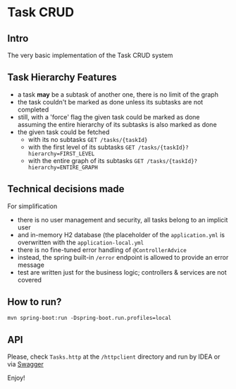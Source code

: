 # Task CRUD

## Intro

The very basic implementation of the Task CRUD system

## Task Hierarchy Features

- a task **may** be a subtask of another one, there is no limit of the graph
- the task couldn't be marked as done unless its subtasks are not completed
- still, with a 'force' flag the given task could be marked as done assuming the entire hierarchy of its subtasks is
  also marked as done
- the given task could be fetched
  - with its no subtasks `GET /tasks/{taskId}`
  - with the first level of its subtasks `GET /tasks/{taskId}?hierarchy=FIRST_LEVEL`
  - with the entire graph of its subtasks `GET /tasks/{taskId}?hierarchy=ENTIRE_GRAPH`

## Technical decisions made

For simplification

- there is no user management and security, all tasks belong to an implicit user
- and in-memory H2 database (the placeholder of the `application.yml` is overwritten with the `application-local.yml`
- there is no fine-tuned error handling of `@ControllerAdvice`
- instead, the spring built-in `/error` endpoint is allowed to provide an error message
- test are written just for the business logic; controllers & services are not covered

## How to run?

`mvn spring-boot:run -Dspring-boot.run.profiles=local`

## API

Please, check `Tasks.http` at the `/httpclient` directory and run by IDEA
or via [Swagger](http://localhost:8080/swagger-ui/index.html)

Enjoy!
